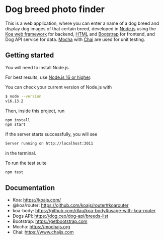 # Dog breed photo finder

This is a web application, where you can enter a name of a dog breed and display dog images of that certain breed, developed in [Node.js](https://nodejs.org/en/about/) using the [Koa web framework](https://koajs.com/) for backend, [HTML](https://developer.mozilla.org/en-US/docs/Web/HTML) and [Bootstrap](https://getbootstrap.com) for frontend, and Dog API service for data.
[Mocha](https://mochajs.org) with [Chai](https://www.chaijs.com) are used for unit testing.

## Getting started

You will need to install Node.js.

For best results, use [Node.js 16 or higher](https://nodejs.org/).

You can check your current version of Node.js with

```sh
$ node --version
v16.13.2
```

Then, inside this project, run

```sh
npm install
npm start
```

If the server starts successfully, you will see

```sh
Server running on http://localhost:3011
```

in the terminal.

To run the test suite

```
npm test
```

## Documentation

- Koa: https://koajs.com/
- @koa/router: https://github.com/koajs/router#koarouter
- koa-body: https://github.com/dlau/koa-body#usage-with-koa-router
- Dogs API: https://dog.ceo/dog-api/breeds-list
- Bootstrap: https://getbootstrap.com
- Mocha: https://mochajs.org
- Chai: https://www.chaijs.com
